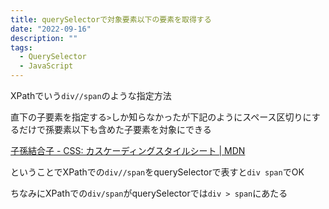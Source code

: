 ```yaml
---
title: querySelectorで対象要素以下の要素を取得する
date: "2022-09-16"
description: ""
tags:
  - QuerySelector
  - JavaScript
---
```


XPathでいう`div//span`のような指定方法

直下の子要素を指定する`>`しか知らなかったが下記のようにスペース区切りにするだけで孫要素以下も含めた子要素を対象にできる

[子孫結合子 - CSS: カスケーディングスタイルシート | MDN](https://developer.mozilla.org/ja/docs/Web/CSS/Descendant_combinator)

ということでXPathでの`div//span`をquerySelectorで表すと`div span`でOK

ちなみにXPathでの`div/span`がquerySelectorでは`div > span`にあたる

